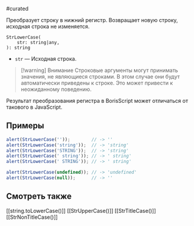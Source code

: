 #curated

Преобразует строку в нижний регистр.
Возвращает новую строку, исходная строка не изменяется.
```
StrLowerCase(
	str: string|any,
): string
```
- `str` — Исходная строка.

> [!warning] Внимание
> Строковые аргументы могут принимать значения, не являющиеся строками. В этом случае они будут автоматически приведены к строке. Это может привести к неожиданному поведению.

Результат преобразования регистра в BorisScript может отличаться от такового в JavaScript. 

## Примеры
```js
alert(StrLowerCase(''));        // -> ''
alert(StrLowerCase('string'));  // -> 'string'
alert(StrLowerCase('STRING'));  // -> 'string'
alert(StrLowerCase(' string')); // -> ' string'
alert(StrLowerCase(' STRING')); // -> ' string'

alert(StrLowerCase(undefined)); // -> 'undefined'
alert(StrLowerCase(null));      // -> ''
```

## Смотреть также
[[string.toLowerCase()]]
[[StrUpperCase()]]
[[StrTitleCase()]]
[[StrNonTitleCase()]]